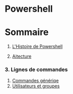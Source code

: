 # Powershell
# Sommaire 
1. [L'Histoire de Powershell](https://github.com/EnzoooPNT/Powershell/blob/main/histoire.md)

2. [Aitecture](http://)

### 3. Lignes de commandes 
1. [Commandes génériqe](https://github.com/EnzoooPNT/Powershell/blob/main/commandes.md)
2. [Utilisateurs et groupes ](https://github.com/EnzoooPNT/Powershell/blob/main/Utilisateurs%26groupes.md)
